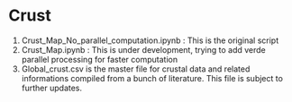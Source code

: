 # Crust

1) Crust_Map_No_parallel_computation.ipynb : This is the original script
2) Crust_Map.ipynb : This is under development, trying to add verde parallel processing for faster computation
3) Global_crust.csv is the master file for crustal data and related informations compiled from a bunch of literature. This file is subject to further updates. 
